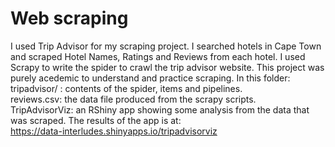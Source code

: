 # Web scraping

 I used Trip Advisor for my scraping project. I searched hotels in Cape Town and scraped Hotel Names, Ratings and Reviews from each hotel. I used Scrapy to write the spider to crawl the trip advisor website. This project was purely acedemic to  understand and practice scraping. 
 In this folder:
 tripadvisor/ : contents of the spider, items and pipelines.  
 reviews.csv: the data file produced from the scrapy scripts.  
 TripAdvisorViz: an RShiny app showing some analysis from the data that was scraped. The results of the app is at:     
 https://data-interludes.shinyapps.io/tripadvisorviz

